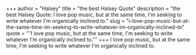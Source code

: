 +++
author = "Halsey"
title = "the best Halsey Quote"
description = "the best Halsey Quote: I love pop music, but at the same time, I'm seeking to write whatever I'm organically inclined to."
slug = "i-love-pop-music-but-at-the-same-time-im-seeking-to-write-whatever-im-organically-inclined-to"
quote = '''I love pop music, but at the same time, I'm seeking to write whatever I'm organically inclined to.'''
+++
I love pop music, but at the same time, I'm seeking to write whatever I'm organically inclined to.
